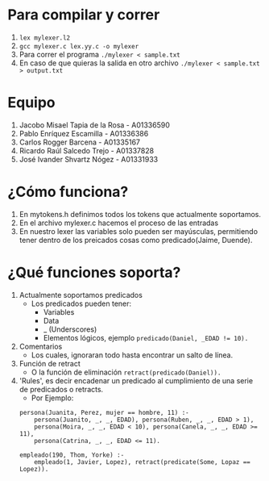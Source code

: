 # Para compilar y correr
1. `lex mylexer.l2`
2. `gcc mylexer.c lex.yy.c -o mylexer`
3. Para correr el programa `./mylexer < sample.txt`
4. En caso de que quieras la salida en otro archivo `./mylexer < sample.txt > output.txt`

# Equipo
1. Jacobo Misael Tapia de la Rosa - A01336590
2. Pablo Enríquez Escamilla - A01336386
3. Carlos Rogger Barcena - A01335167
4. Ricardo Raúl Salcedo Trejo - A01337828
5. José Ivander Shvartz Nógez - A01331933

# ¿Cómo funciona?
1. En mytokens.h definimos todos los tokens que actualmente soportamos.
2. En el archivo mylexer.c hacemos el proceso de las entradas
3. En nuestro lexer las variables solo pueden ser mayúsculas, permitiendo tener dentro
de los preicados cosas como predicado(Jaime, Duende).

# ¿Qué funciones soporta?
1. Actualmente soportamos predicados
    * Los predicados pueden tener:
        * Variables
        * Data
        * _ (Underscores)
        * Elementos lógicos, ejemplo `predicado(Daniel, _EDAD != 10).`
2. Comentarios
    * Los cuales, ignoraran todo hasta encontrar un salto de línea.
3. Función de retract
    * O la función de eliminación `retract(predicado(Daniel)).`
4. 'Rules', es decir encadenar un predicado al cumplimiento de una serie de predicados o retracts.
    * Por Ejemplo:
    ```
    persona(Juanita, Perez, mujer == hombre, 11) :-
        persona(Juanito, _, _, EDAD), persona(Ruben, _, _, EDAD > 1),
        persona(Moira, _, _, EDAD < 10), persona(Canela, _, _, EDAD >= 11),
        persona(Catrina, _, _, EDAD <= 11).
    ```
    ```
    empleado(190, Thom, Yorke) :-
        empleado(1, Javier, Lopez), retract(predicate(Some, Lopaz == Lopez)).
    ```
